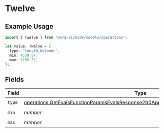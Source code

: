 # Twelve

## Example Usage

```typescript
import { Twelve } from "@orq-ai/node/models/operations";

let value: Twelve = {
  type: "length_between",
  min: 4530.84,
  max: 1705.51,
};
```

## Fields

| Field                                                                                                                                                                                              | Type                                                                                                                                                                                               | Required                                                                                                                                                                                           | Description                                                                                                                                                                                        |
| -------------------------------------------------------------------------------------------------------------------------------------------------------------------------------------------------- | -------------------------------------------------------------------------------------------------------------------------------------------------------------------------------------------------- | -------------------------------------------------------------------------------------------------------------------------------------------------------------------------------------------------- | -------------------------------------------------------------------------------------------------------------------------------------------------------------------------------------------------- |
| `type`                                                                                                                                                                                             | [operations.GetEvalsFunctionParamsEvalsResponse200ApplicationJSONResponseBodyData512Type](../../models/operations/getevalsfunctionparamsevalsresponse200applicationjsonresponsebodydata512type.md) | :heavy_check_mark:                                                                                                                                                                                 | N/A                                                                                                                                                                                                |
| `min`                                                                                                                                                                                              | *number*                                                                                                                                                                                           | :heavy_check_mark:                                                                                                                                                                                 | N/A                                                                                                                                                                                                |
| `max`                                                                                                                                                                                              | *number*                                                                                                                                                                                           | :heavy_check_mark:                                                                                                                                                                                 | N/A                                                                                                                                                                                                |